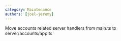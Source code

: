 ```yaml
---
category: Maintenance
authors: [joel-jeremy]
---
```


Move accounts related server handlers from main.ts to server/accounts/app.ts
